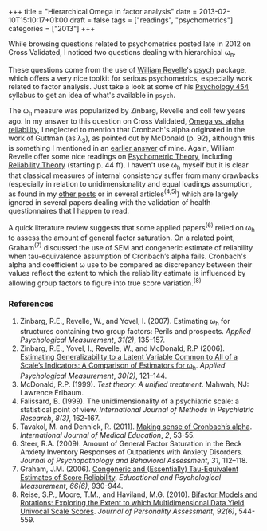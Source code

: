 +++
title = "Hierarchical Omega in factor analysis"
date = 2013-02-10T15:10:17+01:00
draft = false
tags = ["readings", "psychometrics"]
categories = ["2013"]
+++

While browsing questions related to psychometrics posted late in 2012 on Cross Validated, I noticed two questions dealing with hierarchical ω<sub>h</sub>.

These questions come from the use of [William Revelle](http://www.personality-project.org/revelle.html)'s [psych](http://cran.r-project.org/web/packages/psych/) package, which offers a very nice toolkit for serious psychometrics, especially work related to factor analysis. Just take a look at some of his <i class="fa fa-file-pdf-o fa-1x"></i> [Psychology 454](http://personality-project.org/revelle/syllabi/454.syllabus.pdf) syllabus to get an idea of what's available in `psych`.

The ω<sub>h</sub> measure was popularized by Zinbarg, Revelle and coll few years ago. In my answer to this question on Cross Validated, [Omega vs. alpha reliability](http://stats.stackexchange.com/q/39182/930), I neglected to mention that Cronbach's alpha originated in the work of Guttman (as λ<sub>3</sub>), as pointed out by McDonald (p. 92), although this is something I mentioned in an [earlier answer](http://stats.stackexchange.com/a/11846) of mine. Again, William Revelle offer some nice readings on [Psychometric Theory](http://personality-project.org/revelle/syllabi/405.syllabus.html), including [Reliability Theory](http://bit.ly/XvL7ke) (starting p. 44 ff). I haven't use ω<sub>h</sub> myself but it is clear that classical measures of internal consistency suffer from many drawbacks (especially in relation to unidimensionality and equal loadings assumption, as found in my [other posts](/tags/psychometrics) or in several articles<sup>(4,5)</sup>) which are largely ignored in several papers dealing with the validation of health questionnaires that I happen to read.

A quick literature review suggests that some applied papers<sup>(6)</sup> relied on ω<sub>h</sub> to assess the amount of general factor saturation. On a related point, Graham<sup>(7)</sup> discussed the use of SEM and congeneric estimate of reliability when tau-equivalence assumption of Cronbach’s alpha fails. Cronbach's alpha and coefficient ω use to be compared as discrepancy between their values reflect the extent to which the reliability estimate is influenced by allowing group factors to figure into true score variation.<sup>(8)</sup>

### References

1. Zinbarg, R.E., Revelle, W., and Yovel, I. (2007). Estimating ω<sub>h</sub> for structures containing two group factors: Perils and prospects. *Applied Psychological Measurement*, *31(2)*, 135–157.
2. Zinbarg, R.E., Yovel, I., Revelle, W., and McDonald, R.P (2006). [Estimating Generalizability to a Latent Variable Common to All of a Scale’s Indicators: A Comparison of Estimators for ω<sub>h</sub>](http://bit.ly/WkCU5F). *Applied Psychological Measurement*, *30(2)*, 121–144.
3. McDonald, R.P. (1999). *Test theory: A unified treatment*. Mahwah, NJ: Lawrence Erlbaum.
4. Falissard, B. (1999). The unidimensionality of a psychiatric scale: a statistical point of view. *International Journal of Methods in Psychiatric Research*, *8(3)*, 162-167.
5. Tavakol, M. and Dennick, R. (2011). [Making sense of Cronbach’s alpha](http://bit.ly/XvLStu). *International Journal of Medical Education*, *2*, 53-55.
6. Steer, R.A. (2009). Amount of General Factor Saturation in the Beck Anxiety Inventory Responses of Outpatients with Anxiety Disorders. *Journal of Psychopathology and Behavioral Assessment*, *31*, 112–118.
7. Graham, J.M. (2006). [Congeneric and (Essentially) Tau-Equivalent Estimates of Score Reliability](http://bit.ly/XvLGKR). *Educational and Psychological Measurement*, *66(6)*, 930-944.
8. Reise, S.P., Moore, T.M., and Haviland, M.G. (2010). [Bifactor Models and Rotations: Exploring the Extent to which Multidimensional Data Yield Univocal Scale Scores](http://1.usa.gov/XvM9gi). *Journal of Personality Assessment*, *92(6)*, 544-559.
